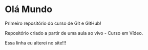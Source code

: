 # Olá Mundo
Primeiro repositório do curso de Git e GitHub!

Repositório criado a partir de uma aula ao vivo - Curso em Vídeo.

Essa linha eu alterei no site!!!
